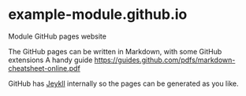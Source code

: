 # example-module.github.io
Module GitHub pages website

The GitHub pages can be written in Markdown, with some GitHub extensions
A handy guide https://guides.github.com/pdfs/markdown-cheatsheet-online.pdf

GitHub has [Jeykll](https://jekyllrb.com/) internally so the pages can be generated as you like.
